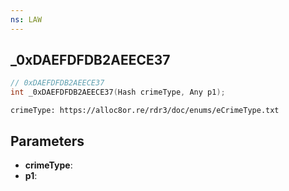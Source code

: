 ```yaml
---
ns: LAW
---
```

## _0xDAEFDFDB2AEECE37

```c
// 0xDAEFDFDB2AEECE37
int _0xDAEFDFDB2AEECE37(Hash crimeType, Any p1);
```

```
crimeType: https://alloc8or.re/rdr3/doc/enums/eCrimeType.txt
```

## Parameters
* **crimeType**:
* **p1**:
